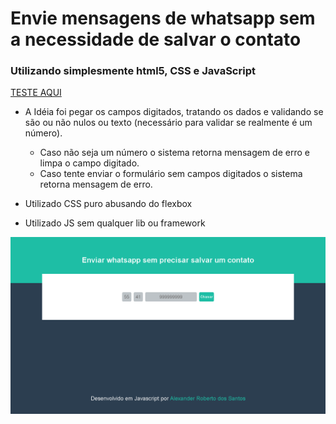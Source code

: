 # Envie mensagens de whatsapp sem a necessidade de salvar o contato

### Utilizando simplesmente html5, CSS e JavaScript

[TESTE AQUI](https://msgwhatsapp.vercel.app/)

- A Idéia foi pegar os campos digitados, tratando os dados e validando se são ou não nulos ou texto (necessário para validar se realmente é um número).
    - Caso não seja um número o sistema retorna mensagem de erro e limpa o campo digitado.
    - Caso tente enviar o formulário sem campos digitados o sistema retorna mensagem de erro.

- Utilizado CSS puro abusando do flexbox

- Utilizado JS sem qualquer lib ou framework


![Tela principal](https://github.com/alexandersantosdev/msgwhatsapp/blob/main/main.PNG)